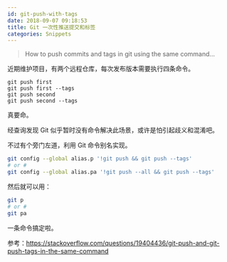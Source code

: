 ```yaml
---
id: git-push-with-tags
date: 2018-09-07 09:18:53
title: Git 一次性推送提交和标签
categories: Snippets
---
```


> How to push commits and tags in git using the same command...

近期维护项目，有两个远程仓库，每次发布版本需要执行四条命令。

```
git push first
git push first --tags
git push second
git push second --tags
```

真要命。

经查询发现 Git 似乎暂时没有命令解决此场景，或许是怕引起歧义和混淆吧。

不过有个旁门左道，利用 Git 命令别名实现。

```bash
git config --global alias.p '!git push && git push --tags'
# or #
git config --global alias.pa '!git push --all && git push --tags'
```

然后就可以用：

```bash
git p
# or #
git pa
```

一条命令搞定啦。

参考：<https://stackoverflow.com/questions/19404436/git-push-and-git-push-tags-in-the-same-command>